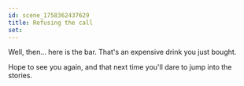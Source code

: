 ```yaml
---
id: scene_1758362437629
title: Refusing the call
set:
---
```


Well, then... here is the bar. That's an expensive drink you just bought.

Hope to see you again, and that next time you'll dare to jump into the stories.